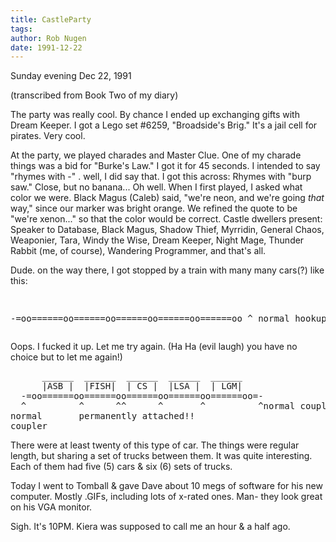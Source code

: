 ```yaml
---
title: CastleParty
tags: 
author: Rob Nugen
date: 1991-12-22
---
```


<p class=date>Sunday evening Dec 22, 1991</p>

<p class=note>(transcribed from Book Two of my diary)</p>

<p>The party was really cool.  By chance I ended up exchanging gifts
with Dream Keeper.  I got a Lego set #6259, "Broadside's Brig."  It's
a jail cell for pirates.  Very cool.

<p>At the party, we played charades and Master Clue.  One of my
charade things was a bid for "Burke's Law."  I got it for 45 seconds.
I intended to say "rhymes with -" . well, I did say that.  I got this
across: Rhymes with "burp saw." Close, but no banana... Oh well.  When
I first played, I asked what color we were.  Black Magus (Caleb) said,
"we're neon, and we're going <em>that</em> way," since our marker was
bright orange.  We refined the quote to be "we're xenon..." so that
the color would be correct.  Castle dwellers present: Speaker to
Database, Black Magus, Shadow Thief, Myrridin, General Chaos,
Weaponier, Tara, Windy the Wise, Dream Keeper, Night Mage, Thunder
Rabbit (me, of course), Wandering Programmer, and that's all.

<p>Dude.  on the way there, I got stopped by a train with many many cars(?) like this:

<p><pre>

  -=oo======oo======oo======oo======oo======oo
  ^
normal
hookup thing
</pre>

<p>Oops.  I fucked it up.  Let me try again.  (Ha Ha (evil laugh) you
have no choice but to let me again!)

<p><pre>
      ______  ______  ______  ______  ______
      |ASB |  |FISH|  | CS |  |LSA |  | LGM|
  -=oo======oo======oo======oo======oo======oo=-
  ^          ^      ^^      ^       ^          ^normal coupler
normal       permanently attached!!
coupler
</pre>

<p>There were at least twenty of this type of car.  The things were
regular length, but sharing a set of trucks between them.  It was
quite interesting.  Each of them had five (5) cars & six (6) sets of
trucks.

<p>Today I went to Tomball & gave Dave about 10 megs of software for
his new computer.  Mostly .GIFs, including lots of x-rated ones.  Man-
they look great on his VGA monitor.

<p>Sigh. It's 10PM.  Kiera was supposed to call me an hour & a half ago.
